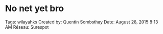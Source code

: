 # No net yet bro

Tags: wilayahks
Created by: Quentin Sombsthay
Date: August 28, 2015 8:13 AM
Réseau: Surespot